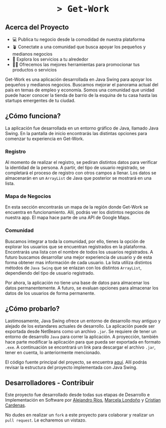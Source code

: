 <h1 align="center">
    <tt>> Get-Work</tt>
</h1>

<h2>
    Acerca del Proyecto
</h2> 
<ul>
    <li>💻 Publica tu negocio desde la comodidad de nuestra plataforma</a></li>
    <li>🪴 Conectate a una comunidad que busca apoyar los pequeños y medianos negocios</li>
    <li>🚩 Explora los servicios a tu alrededor</li>
    <li>👩‍🎓 Ofrecemos las mejores herramientas para promocionar tus productos o servicios</li>
</ul>

<p>
    Get-Work es una aplicación desarrollada en Java Swing para apoyar los pequeños y medianos negocios. Buscamos mejorar el panorama actual del país en temas de empleo y economía. Somos una comunidad que unidad puede hacer conocer la tienda de barrio de la esquina de tu casa hasta las startups emergentes de tu ciudad.
</p>

<h2>
    ¿Cómo funciona?
</h2> 

<p>
    La aplicación fue desarrollada en un entorno gráfico de Java, llamado Java Swing. En la pantalla de inicio encontrarás las distintas opciones para comenzar tu experiencia en Get-Work.
</p>

<h3>
    Registro
</h3>
<p>
    Al momento de realizar el registro, se pediran distintos datos para verificar la identidad de la persona. A partir, del tipo de usuario registrado, se completará el proceso de registro con otros campos a llenar. Los datos se almacenarán en un <code>ArrayList</code> de Java que posterior se mostrará en una lista.
</p>
<h3>
    Mapa de Negocios
</h3>
<p>
    En esta sección encontrarás un mapa de la región donde Get-Work se encuentra en funcionamiento. Allí, podrás ver los distintos negocios de nuestra app. El mapa hace parte de una API de Google Maps.
</p>
<h3>
    Comunidad
</h3>
<p>
    Buscamos integrar a toda la comunidad, por ello, tienes la opción de explorar los usuarios que se encuentran registrados en la plataforma. Encontrarás una lista con el nombre de todos los usuarios registrados. A futuro buscamos desarrollar una mejor experiencia de usuario y de esta forma obtener mas información de cada usuario. La lista utiliza distintos métodos de <code>Java Swing</code> que se enlazan con los distintos <code>ArrayList</code>, dependiendo del tipo de usuario registrado.
</p>
<p>
    Por ahora, la aplicación no tiene una base de datos para almacenar los datos permanentemente. A futuro, se evaluan opciones para almacenar los datos de los usuarios de forma permanente.
</p>
<h2>
    ¿Cómo probarlo?
</h2>
<p>
    Lastimosamente, Java Swing ofrece un entorno de desarrollo muy antiguo y alejado de los estandares actuales de desarrollo. La aplicación puede ser exportada desde NetBeans como un archivo <code>.jar</code>. Se requiere de tener un entorno de desarrollo <code>Java</code> para correr la aplicación. A proyección, también hace parte modificar la aplicación para que pueda ser exportada en formato <code>.exe</code>. A continuación se encontrará un link para descargar el archivo <code>.jar</code>, tener en cuenta, lo anteriormente mencionado.
</p>
<p>
    El código fuente principal del proyecto, se encuentra <a href="https://github.com/alejoriosm04/get-work-project/tree/main/src/main/java/com/mycompany/mavenproject1">aquí</a>. Allí podrás revisar la estructura del proyecto implementada con Java Swing.
</p>
<h2>
    Desarrolladores - Contribuir
</h2>
<p>
    Este proyecto fue desarrollado desde todas sus etapas de Desarrollo e Implementación en Software por <a href="https://github.com/alejoriosm04">Alejandro Ríos</a>, <a href="">Marcela Londoño</a> y <a href="">Cristian Cardenas</a>.
</p>
<p>
    No dudes en realizar un <code>fork</code> a este proyecto para colaborar y realizar un <code>pull request</code>. Le echaremos un vistazo.
</p>
